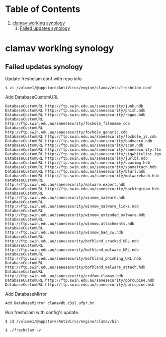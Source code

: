# Table of Contents

1.  [clamav working synology](#orgc9abce8)
    1.  [Failed updates synology](#orgf088007)


<a id="orgc9abce8"></a>

# clamav working synology


<a id="orgf088007"></a>

## Failed updates synology

Update freshclam.conf with repo info

    $ vi /volume1/@appstore/AntiVirus/engine/clamav/etc/freshclam.conf

Add DatabaseCustomURL

    DatabaseCustomURL http://ftp.swin.edu.au/sanesecurity/junk.ndb
    DatabaseCustomURL http://ftp.swin.edu.au/sanesecurity/phish.ndb
    DatabaseCustomURL http://ftp.swin.edu.au/sanesecurity/rogue.hdb
    DatabaseCustomURL http://ftp.swin.edu.au/sanesecurity/foxhole_filename.cdb
    DatabaseCustomURL http://ftp.swin.edu.au/sanesecurity/foxhole_generic.cdb
    DatabaseCustomURL http://ftp.swin.edu.au/sanesecurity/foxhole_js.cdb
    DatabaseCustomURL http://ftp.swin.edu.au/sanesecurity/badmacro.ndb
    DatabaseCustomURL http://ftp.swin.edu.au/sanesecurity/scam.ndb
    DatabaseCustomURL http://ftp.swin.edu.au/sanesecurity/sanesecurity.ftm
    DatabaseCustomURL http://ftp.swin.edu.au/sanesecurity/sigwhitelist.ign
    DatabaseCustomURL http://ftp.swin.edu.au/sanesecurity/jurlbl.ndb
    DatabaseCustomURL http://ftp.swin.edu.au/sanesecurity/spamimg.hdb
    DatabaseCustomURL http://ftp.swin.edu.au/sanesecurity/spamattach.hdb
    DatabaseCustomURL http://ftp.swin.edu.au/sanesecurity/blurl.ndb
    DatabaseCustomURL http://ftp.swin.edu.au/sanesecurity/malwarehash.hsb
    DatabaseCustomURL http://ftp.swin.edu.au/sanesecurity/malware.expert.hdb
    DatabaseCustomURL http://ftp.swin.edu.au/sanesecurity/hackingteam.hsb
    DatabaseCustomURL http://ftp.swin.edu.au/sanesecurity/winnow_malware.hdb
    DatabaseCustomURL http://ftp.swin.edu.au/sanesecurity/winnow_malware_links.ndb
    DatabaseCustomURL http://ftp.swin.edu.au/sanesecurity/winnow_extended_malware.hdb
    DatabaseCustomURL http://ftp.swin.edu.au/sanesecurity/winnow.attachments.hdb
    DatabaseCustomURL http://ftp.swin.edu.au/sanesecurity/winnow_bad_cw.hdb
    DatabaseCustomURL http://ftp.swin.edu.au/sanesecurity/bofhland_cracked_URL.ndb
    DatabaseCustomURL http://ftp.swin.edu.au/sanesecurity/bofhland_malware_URL.ndb
    DatabaseCustomURL http://ftp.swin.edu.au/sanesecurity/bofhland_phishing_URL.ndb
    DatabaseCustomURL http://ftp.swin.edu.au/sanesecurity/bofhland_malware_attach.hdb
    DatabaseCustomURL http://ftp.swin.edu.au/sanesecurity/crdfam.clamav.hdb
    DatabaseCustomURL http://ftp.swin.edu.au/sanesecurity/porcupine.ndb
    DatabaseCustomURL http://ftp.swin.edu.au/sanesecurity/porcupine.hsb

Add DatabaseMirror

    Add DatabaseMirror clamavdb.c3sl.ufpr.br

Run freshclam with config's update.

    $ cd /volume1/@appstore/AntiVirus/engine/clamav/bin
    
    $ ./freshclam -v
